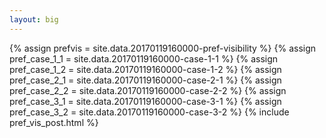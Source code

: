 ```yaml
---
layout: big
---
```

{% assign prefvis = site.data.20170119160000-pref-visibility %}
{% assign pref_case_1_1 = site.data.20170119160000-case-1-1 %}
{% assign pref_case_1_2 = site.data.20170119160000-case-1-2 %}
{% assign pref_case_2_1 = site.data.20170119160000-case-2-1 %}
{% assign pref_case_2_2 = site.data.20170119160000-case-2-2 %}
{% assign pref_case_3_1 = site.data.20170119160000-case-3-1 %}
{% assign pref_case_3_2 = site.data.20170119160000-case-3-2 %}
{% include pref_vis_post.html %}
